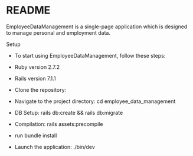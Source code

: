 # README

EmployeeDataManagement is a single-page application which is designed to manage personal and employment data.

Setup
* To start using EmployeeDataManagement, follow these steps:
* Ruby version 2.7.2
* Rails version 7.1.1

* Clone the repository:
* Navigate to the project directory: cd employee_data_management
* DB Setup: rails db:create && rails db:migrate
* Compilation: rails assets:precompile
* run bundle install
* Launch the application: ./bin/dev
